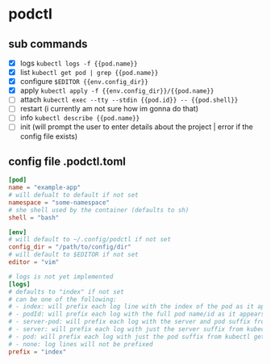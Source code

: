 # podctl

## sub commands
- [x] logs `kubectl logs -f {{pod.name}}`
- [x] list `kubectl get pod | grep {{pod.name}}`
- [x] configure `$EDITOR {{env.config_dir}}`
- [x] apply `kubectl apply -f {{env.config_dir}}/{{pod.name}}`
- [ ] attach `kubectl exec --tty --stdin {{pod.id}} -- {{pod.shell}}`
- [ ] restart  (i currently am not sure how im gonna do that)
- [ ] info `kubectl describe {{pod.name}}`
- [ ] init (will prompt the user to enter details about the project | error if the config file exists)

## config file .podctl.toml
```toml
[pod]
name = "example-app"
# will defualt to default if not set
namespace = "some-namespace"
# she shell used by the container (defaults to sh)
shell = "bash"

[env]
# will default to ~/.config/podctl if not set
config_dir = "/path/to/config/dir"
# will default to $EDITOR if not set
editor = "vim"

# logs is not yet implemented
[logs]
# defaults to "index" if not set
# can be one of the following:
# - index: will prefix each log line with the index of the pod as it appears in the kubectl get pod list
# - podId: will prefix each log with the full pod name/id as it appears int he kubectl get pod list
# - server-pod: will prefix each log with the server and pod suffix from kubectl get pod
# - server: will prefix each log with just the server suffix from kubectl get pod
# - pod: will prefix each log with just the pod suffix from kubectl get pod
# - none: log lines will not be prefixed
prefix = "index"
```
